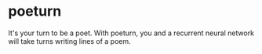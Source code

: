 # poeturn

It's your turn to be a poet. With poeturn, you and a recurrent neural network will take turns writing lines of a poem.
